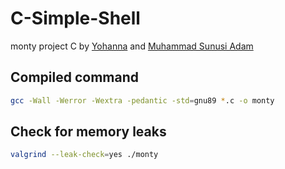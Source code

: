 # C-Simple-Shell
monty project C by [Yohanna](https://github.com/yohanna02) and [Muhammad Sunusi Adam](https://github.com/Binadam442)

## Compiled command
```bash
gcc -Wall -Werror -Wextra -pedantic -std=gnu89 *.c -o monty
```

## Check for memory leaks
```bash
valgrind --leak-check=yes ./monty
```
